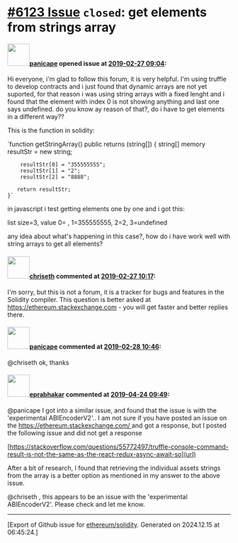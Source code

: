 # [\#6123 Issue](https://github.com/ethereum/solidity/issues/6123) `closed`: get elements from strings array 

#### <img src="https://avatars.githubusercontent.com/u/3757255?u=d3b225f7ceb3b4fc600dacd92b8fa2966714d540&v=4" width="50">[panicape](https://github.com/panicape) opened issue at [2019-02-27 09:04](https://github.com/ethereum/solidity/issues/6123):

Hi everyone, i'm glad to follow this forum, it is very helpful.
I'm using truffle to develop contracts and i just found that dynamic arrays are not yet suported, for that reason i was using string arrays with a fixed lenght and i found that the element with index 0 is not showing anything and last one says undefined. do you know ay reason of that?, do i have to get elements in a different way??

This is the function in solidity:

`function getStringArray() public returns (string[])  {
        string[] memory resultStr = new string[](3);

        resultStr[0] = "355555555";
        resultStr[1] = "2";
        resultStr[2] = "8888";

       return resultStr;
    }`

in javascript i test getting elements one by one and i got this:

list size=3, value 0=      , 1=355555555, 2=2, 3=undefined

any idea about what's happening in this case?, how do i have work well with string arrays to get all elements?



#### <img src="https://avatars.githubusercontent.com/u/9073706?v=4" width="50">[chriseth](https://github.com/chriseth) commented at [2019-02-27 10:17](https://github.com/ethereum/solidity/issues/6123#issuecomment-467805727):

I'm sorry, but this is not a forum, it is a tracker for bugs and features in the Solidity compiler.
This question is better asked at https://ethereum.stackexchange.com - you will get faster and better replies there.

#### <img src="https://avatars.githubusercontent.com/u/3757255?u=d3b225f7ceb3b4fc600dacd92b8fa2966714d540&v=4" width="50">[panicape](https://github.com/panicape) commented at [2019-02-28 10:46](https://github.com/ethereum/solidity/issues/6123#issuecomment-468226272):

@chriseth ok, thanks

#### <img src="https://avatars.githubusercontent.com/u/1480847?v=4" width="50">[eprabhakar](https://github.com/eprabhakar) commented at [2019-04-24 09:49](https://github.com/ethereum/solidity/issues/6123#issuecomment-486152849):

@panicape 
I got into a similar issue, and found that the issue is with the 'experimental ABIEncoderV2'.. 
I am not sure if you have posted an issue on the [https://ethereum.stackexchange.com/  ](url) and got a response, but I posted the following issue and did not get a response

[https://stackoverflow.com/questions/55772497/truffle-console-command-result-is-not-the-same-as-the-react-redux-async-await-so](url)

After a bit of research, I found that retrieving the individual assets strings from the array is a better option as mentioned in my answer to the above issue.

@chriseth , this appears to be an issue with the 'experimental ABIEncoderV2'. Please check and let me know.


-------------------------------------------------------------------------------



[Export of Github issue for [ethereum/solidity](https://github.com/ethereum/solidity). Generated on 2024.12.15 at 06:45:24.]
